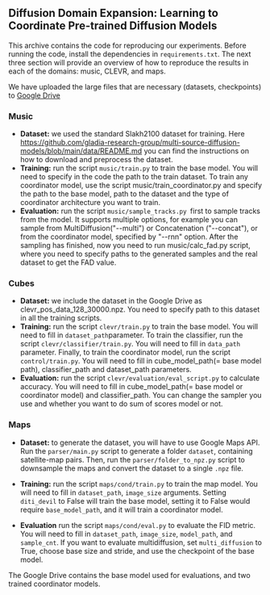 ## Diffusion Domain Expansion: Learning to Coordinate Pre-trained Diffusion Models

This archive contains the code for reproducing our experiments. Before running the code, install the dependencies in `requirements.txt`. The next three section will provide an overview of how to reproduce the results in each of the domains: music, CLEVR, and maps.

We have uploaded the large files that are necessary (datasets, checkpoints) to [Google Drive](https://drive.google.com/drive/folders/1srdG-ySp7veHA7E6-jRns6yMU29Fnuiw?usp=sharing)

### Music

- **Dataset:** we used the standard Slakh2100 dataset for training. Here https://github.com/gladia-research-group/multi-source-diffusion-models/blob/main/data/README.md you can find the instructions on how to download and preprocess the dataset.
- **Training:** run the script `music/train.py` to train the base model. You will need to specify in the code the path to the train dataset. To train any coordinator model, use the script music/train_coordinator.py and specify the path to the base model, path to the dataset and the type of coordinator architecture you want to train. 
- **Evaluation:** run the script `music/sample_tracks.py `first to sample tracks from the model. It supports multiple options, for example you can sample from MultiDiffusion("--multi") or Concatenation ("--concat"), or from the coordinator model, specified by "--rnn" option. After the sampling has finished, now you need to run music/calc_fad.py script, where you need to specify paths to the generated samples and the real dataset to get the FAD value.
### Cubes

- **Dataset:** we include the dataset in the Google Drive as clevr_pos_data_128_30000.npz. You need to specify path to this dataset in all the training scripts. 
- **Training:** run the script `clevr/train.py` to train the base model. You will need to fill in `dataset_path`parameter. To train the classifier, run the script `clevr/classifier/train.py`. You will need to fill in `data_path` parameter. Finally, to train the coordinator model, run the script `control/train.py`. You will need to fill in cube_model_path(= base model path), classifier_path and dataset_path parameters.
- **Evaluation:** run the script `clevr/evaluation/eval_script.py` to calculate accuracy.  You will need to fill in cube_model_path(= base model or coordinator model) and classifier_path. You can change the sampler you use and whether you want to do sum of scores model or not. 

### Maps

- **Dataset:** to generate the dataset, you will have to use Google Maps API. Run the `parser/main.py` script to generate a folder `dataset`, containing satellite-map pairs. Then, run the `parser/folder_to_npz.py` script to downsample the maps and convert the dataset to a single `.npz` file.

- **Training:** run the script `maps/cond/train.py` to train the map model. You will need to fill in `dataset_path`, `image_size` arguments. Setting `diti_devil` to False will train the base model, setting it to False would require `base_model_path`, and it will train a coordinator model.

- **Evaluation** run the script `maps/cond/eval.py` to evaluate the FID metric. You will need to fill in `dataset_path`, `image_size`, `model_path`, and `sample_cnt`. If you want to evaluate multidiffusion, set `multi_diffusion` to True, choose base size and stride, and use the checkpoint of the base model.

The Google Drive contains the base model used for evaluations, and two trained coordinator models.
